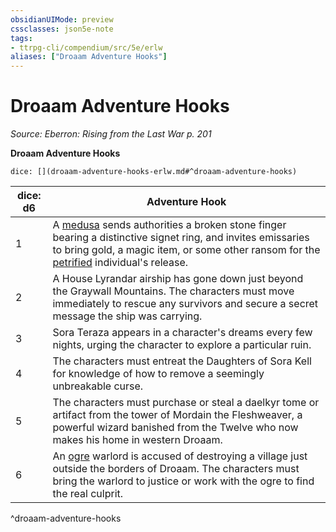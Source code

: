 ```yaml
---
obsidianUIMode: preview
cssclasses: json5e-note
tags:
- ttrpg-cli/compendium/src/5e/erlw
aliases: ["Droaam Adventure Hooks"]
---
```

# Droaam Adventure Hooks
*Source: Eberron: Rising from the Last War p. 201* 

**Droaam Adventure Hooks**

`dice: [](droaam-adventure-hooks-erlw.md#^droaam-adventure-hooks)`

| dice: d6 | Adventure Hook |
|----------|----------------|
| 1 | A [medusa](Misc%20Files/CLI/compendium/bestiary/monstrosity/medusa.md) sends authorities a broken stone finger bearing a distinctive signet ring, and invites emissaries to bring gold, a magic item, or some other ransom for the [petrified](Misc%20Files/CLI/rules/conditions.md#Petrified) individual's release. |
| 2 | A House Lyrandar airship has gone down just beyond the Graywall Mountains. The characters must move immediately to rescue any survivors and secure a secret message the ship was carrying. |
| 3 | Sora Teraza appears in a character's dreams every few nights, urging the character to explore a particular ruin. |
| 4 | The characters must entreat the Daughters of Sora Kell for knowledge of how to remove a seemingly unbreakable curse. |
| 5 | The characters must purchase or steal a daelkyr tome or artifact from the tower of Mordain the Fleshweaver, a powerful wizard banished from the Twelve who now makes his home in western Droaam. |
| 6 | An [ogre](Misc%20Files/CLI/compendium/bestiary/giant/ogre.md) warlord is accused of destroying a village just outside the borders of Droaam. The characters must bring the warlord to justice or work with the ogre to find the real culprit. |
^droaam-adventure-hooks